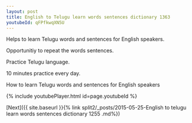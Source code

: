 ```yaml
---
layout: post
title: English to Telugu learn words sentences dictionary 1363 
youtubeId: qFPfkwqXN5U
---
```

 
 
Helps to learn Telugu words and sentences for English speakers.

Opportunitiy to repeat the words sentences. 

Practice Telugu language. 
 
10 minutes practice every day. 
 
How to learn Telugu words and sentences for English speakers 
 
{% include youtubePlayer.html id=page.youtubeId %}
 
 
[Next]({{ site.baseurl }}{% link  split2/_posts/2015-05-25-English to telugu learn words sentences dictionary 1255 .md%})
 
